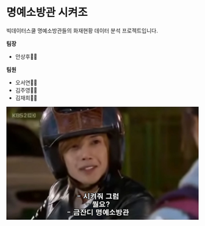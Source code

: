 # 명예소방관 시켜조
빅데이터스쿨 명예소방관들의 화재현황 데이터 분석 프로젝트입니다.

**팀장**
- 안상후🧑‍🚒

**팀원**
- 오서연👩‍🚒
- 김주영👩‍🚒
- 김재희👩‍🚒

![](img.jpg)